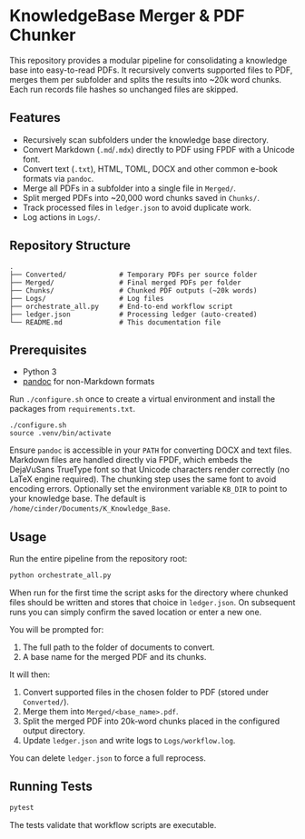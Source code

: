 # KnowledgeBase Merger & PDF Chunker

This repository provides a modular pipeline for consolidating a knowledge base into easy-to-read PDFs. It recursively converts supported files to PDF, merges them per subfolder and splits the results into ~20k word chunks. Each run records file hashes so unchanged files are skipped.

## Features

- Recursively scan subfolders under the knowledge base directory.
- Convert Markdown (`.md`/`.mdx`) directly to PDF using FPDF with a Unicode font.
- Convert text (`.txt`), HTML, TOML, DOCX and other common e-book formats via `pandoc`.
- Merge all PDFs in a subfolder into a single file in `Merged/`.
- Split merged PDFs into ~20,000 word chunks saved in `Chunks/`.
- Track processed files in `ledger.json` to avoid duplicate work.
- Log actions in `Logs/`.

## Repository Structure

```text
.
├── Converted/             # Temporary PDFs per source folder
├── Merged/                # Final merged PDFs per folder
├── Chunks/                # Chunked PDF outputs (~20k words)
├── Logs/                  # Log files
├── orchestrate_all.py     # End-to-end workflow script
├── ledger.json            # Processing ledger (auto-created)
└── README.md              # This documentation file
```

## Prerequisites

- Python 3
- [pandoc](https://pandoc.org/installing.html) for non-Markdown formats

Run `./configure.sh` once to create a virtual environment and install the
packages from `requirements.txt`.

```
./configure.sh
source .venv/bin/activate
```

Ensure `pandoc` is accessible in your `PATH` for converting DOCX and text files. Markdown files are handled directly via FPDF, which embeds the DejaVuSans TrueType font so that Unicode characters render correctly (no LaTeX engine required). The chunking step uses the same font to avoid encoding errors. Optionally set the environment variable `KB_DIR` to point to your knowledge base. The default is `/home/cinder/Documents/K_Knowledge_Base`.

## Usage

Run the entire pipeline from the repository root:

```bash
python orchestrate_all.py
```

When run for the first time the script asks for the directory where chunked
files should be written and stores that choice in `ledger.json`. On subsequent
runs you can simply confirm the saved location or enter a new one.

You will be prompted for:
1. The full path to the folder of documents to convert.
2. A base name for the merged PDF and its chunks.

It will then:
1. Convert supported files in the chosen folder to PDF (stored under `Converted/`).
2. Merge them into `Merged/<base_name>.pdf`.
3. Split the merged PDF into 20k‑word chunks placed in the configured output directory.
4. Update `ledger.json` and write logs to `Logs/workflow.log`.

You can delete `ledger.json` to force a full reprocess.

## Running Tests

```bash
pytest
```

The tests validate that workflow scripts are executable.
